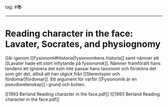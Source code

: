 tag: #📚
- - - 
# Reading character in the face: Lavater, Socrates, and physiognomy

Går igenom [[Fysionomi#Historia|fysionomikens historia]] samt nämner att [[Lavater hade ett stort inflytande på fysionomik]]. Nämner framförallt hans tendens att ignorera det som inte passar hans taxonomi och försköna det som gör det, alltså att han utgick från [[Stereotyper och fördomar|fördomar]]. Ett argument för varför [[Fysionomik är en pseudovetenskap]] i grund och botten.

[[1993 Berland Reading character in the face.pdf]]
![[1993 Berland Reading character in the face.pdf]]